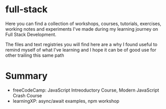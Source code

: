 # full-stack

Here you can find a collection of workshops, courses, tutorials, exercises, working notes and experiments I've made during my learning journey on Full Stack Development.

The files and text registries you will find here are a why I found useful to remind myself of what I've learning and I hope it can be of good use for other trailing this same path

# Summary

* freeCodeCamp: JavaScript Intreoductory Course, Modern JavaScript Crash Course
* learningXP: async/await examples, npm workshop
